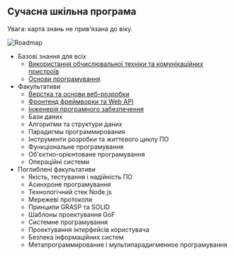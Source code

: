 ## Сучасна шкільна програма

Увага: карта знань не прив'язана до віку.

![Roadmap](https://user-images.githubusercontent.com/4405297/192475068-6ab213d7-43f8-4f4f-9d3d-8a2aceb17476.png)

- Базові знання для всіх
  - [Використання обчислювальної техніки та комунікаційних пристроїв](Literacy-uk.md)
  - [Основи програмування](Programming-uk.md)
- Факультативи
  - [Верстка та основи веб-розробки](Web-uk.md)
  - [Фронтенд фреймворки та Web API](Frontend-uk.md)
  - [Інженерія програмного забезпечення](Software-uk.md)
  - Бази даних
  - Алгоритми та структури даних
  - Парадигмы программирования
  - Інструменти розробки та життєвого циклу ПО
  - Функціональне програмування
  - Об'єктно-орієнтоване програмування
  - Операційні системи
- Поглиблені факультативи
  - Якість, тестування і надійність ПО
  - Асинхроне програмування
  - Технологічний стек Node.js
  - Мережеві протоколи
  - Принципи GRASP та SOLID
  - Шаблоны проектування GoF
  - Системне програмування
  - Проектування інтерфейсів користувача
  - Безпека інформаційних систем
  - Метапрограммирование і мультипарадигменное програмування
